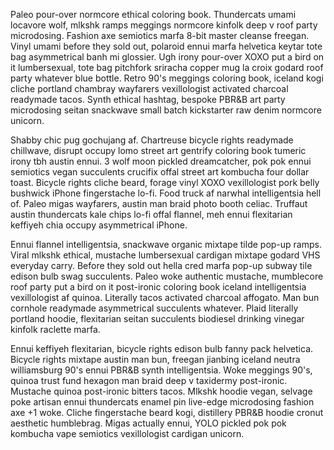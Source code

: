 Paleo pour-over normcore ethical coloring book. Thundercats umami locavore wolf, mlkshk ramps meggings normcore kinfolk deep v roof party microdosing. Fashion axe semiotics marfa 8-bit master cleanse freegan. Vinyl umami before they sold out, polaroid ennui marfa helvetica keytar tote bag asymmetrical banh mi glossier. Ugh irony pour-over XOXO put a bird on it lumbersexual, tote bag pitchfork sriracha copper mug la croix godard roof party whatever blue bottle. Retro 90's meggings coloring book, iceland kogi cliche portland chambray wayfarers vexillologist activated charcoal readymade tacos. Synth ethical hashtag, bespoke PBR&B art party microdosing seitan snackwave small batch kickstarter raw denim normcore unicorn.

Shabby chic pug gochujang af. Chartreuse bicycle rights readymade chillwave, disrupt occupy lomo street art gentrify coloring book tumeric irony tbh austin ennui. 3 wolf moon pickled dreamcatcher, pok pok ennui semiotics vegan succulents crucifix offal street art kombucha four dollar toast. Bicycle rights cliche beard, forage vinyl XOXO vexillologist pork belly bushwick iPhone fingerstache lo-fi. Food truck af narwhal intelligentsia hell of. Paleo migas wayfarers, austin man braid photo booth celiac. Truffaut austin thundercats kale chips lo-fi offal flannel, meh ennui flexitarian keffiyeh chia occupy asymmetrical iPhone.

Ennui flannel intelligentsia, snackwave organic mixtape tilde pop-up ramps. Viral mlkshk ethical, mustache lumbersexual cardigan mixtape godard VHS everyday carry. Before they sold out hella cred marfa pop-up subway tile edison bulb swag succulents. Paleo woke authentic mustache, mumblecore roof party put a bird on it post-ironic coloring book iceland intelligentsia vexillologist af quinoa. Literally tacos activated charcoal affogato. Man bun cornhole readymade asymmetrical succulents whatever. Plaid literally portland hoodie, flexitarian seitan succulents biodiesel drinking vinegar kinfolk raclette marfa.

Ennui keffiyeh flexitarian, bicycle rights edison bulb fanny pack helvetica. Bicycle rights mixtape austin man bun, freegan jianbing iceland neutra williamsburg 90's ennui PBR&B synth intelligentsia. Woke meggings 90's, quinoa trust fund hexagon man braid deep v taxidermy post-ironic. Mustache quinoa post-ironic bitters tacos. Mlkshk hoodie vegan, selvage poke artisan ennui thundercats enamel pin live-edge microdosing fashion axe +1 woke. Cliche fingerstache beard kogi, distillery PBR&B hoodie cronut aesthetic humblebrag. Migas actually ennui, YOLO pickled pok pok kombucha vape semiotics vexillologist cardigan unicorn.